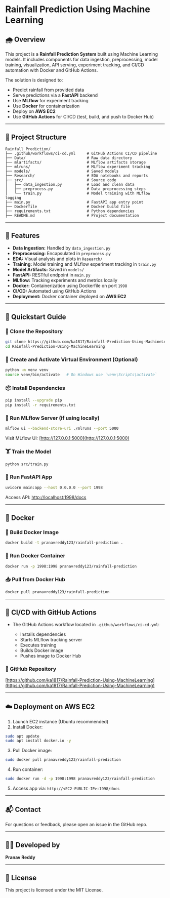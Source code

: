 # Rainfall Prediction Using Machine Learning

## 🌧️ Overview

This project is a **Rainfall Prediction System** built using Machine Learning models. It includes components for data ingestion, preprocessing, model training, visualization, API serving, experiment tracking, and CI/CD automation with Docker and GitHub Actions.

The solution is designed to:

* Predict rainfall from provided data
* Serve predictions via a **FastAPI** backend
* Use **MLflow** for experiment tracking
* Use **Docker** for containerization
* Deploy on **AWS EC2**
* Use **GitHub Actions** for CI/CD (test, build, and push to Docker Hub)

---

## 📁 Project Structure

```
Rainfall_Prediction/
├── .github/workflows/ci-cd.yml     # GitHub Actions CI/CD pipeline
├── Data/                           # Raw data directory
├── mlartifacts/                    # MLflow artifacts storage
├── mlruns/                         # MLflow experiment tracking
├── models/                         # Saved models
├── Research/                       # EDA notebooks and reports
├── src/                            # Source code
│   ├── data_ingestion.py           # Load and clean data
│   ├── preprocess.py               # Data preprocessing steps
│   └── train.py                    # Model training with MLflow logging
├── main.py                         # FastAPI app entry point
├── Dockerfile                      # Docker build file
├── requirements.txt                # Python dependencies
├── README.md                       # Project documentation
```

---

## 🔧 Features

* **Data Ingestion:** Handled by `data_ingestion.py`
* **Preprocessing:** Encapsulated in `preprocess.py`
* **EDA:** Visual analysis and plots in `Research/`
* **Training:** Model training and MLflow experiment tracking in `train.py`
* **Model Artifacts:** Saved in `models/`
* **FastAPI:** RESTful endpoint in `main.py`
* **MLflow:** Tracking experiments and metrics locally
* **Docker:** Containerization using Dockerfile on port `1998`
* **CI/CD:** Automated using GitHub Actions
* **Deployment:** Docker container deployed on **AWS EC2**

---

## 🚀 Quickstart Guide

### 🔁 Clone the Repository

```bash
git clone https://github.com/ka1817/Rainfall-Prediction-Using-MachineLearning.git
cd Rainfall-Prediction-Using-MachineLearning
```

### 🐍 Create and Activate Virtual Environment (Optional)

```bash
python -m venv venv
source venv/bin/activate   # On Windows use `venv\Scripts\activate`
```

### 📦 Install Dependencies

```bash
pip install --upgrade pip
pip install -r requirements.txt
```

### 🧪 Run MLflow Server (if using locally)

```bash
mlflow ui --backend-store-uri ./mlruns --port 5000
```

Visit MLflow UI: [http://127.0.0.1:5000](http://127.0.0.1:5000)

### 🏋️ Train the Model

```bash
python src/train.py
```

### 🚀 Run FastAPI App

```bash
uvicorn main:app --host 0.0.0.0 --port 1998
```

Access API: [http://localhost:1998/docs](http://localhost:1998/docs)

---

## 🐳 Docker

### 🔨 Build Docker Image

```bash
docker build -t pranavreddy123/rainfall-prediction .
```

### 🚀 Run Docker Container

```bash
docker run -p 1998:1998 pranavreddy123/rainfall-prediction
```

### 📥 Pull from Docker Hub

```bash
docker pull pranavreddy123/rainfall-prediction
```

---

## 🔁 CI/CD with GitHub Actions

* The GitHub Actions workflow located in `.github/workflows/ci-cd.yml`:

  * Installs dependencies
  * Starts MLflow tracking server
  * Executes training
  * Builds Docker image
  * Pushes image to Docker Hub

### 🔗 GitHub Repository

[https://github.com/ka1817/Rainfall-Prediction-Using-MachineLearning](https://github.com/ka1817/Rainfall-Prediction-Using-MachineLearning)

---

## ☁️ Deployment on AWS EC2

1. Launch EC2 instance (Ubuntu recommended)
2. Install Docker:

```bash
sudo apt update
sudo apt install docker.io -y
```

3. Pull Docker image:

```bash
sudo docker pull pranavreddy123/rainfall-prediction
```

4. Run container:

```bash
sudo docker run -d -p 1998:1998 pranavreddy123/rainfall-prediction
```

5. Access app via: `http://<EC2-PUBLIC-IP>:1998/docs`

---

## 📬 Contact

For questions or feedback, please open an issue in the GitHub repo.

---

## 👨‍💻 Developed by

**Pranav Reddy**

---

## 📜 License

This project is licensed under the MIT License.
